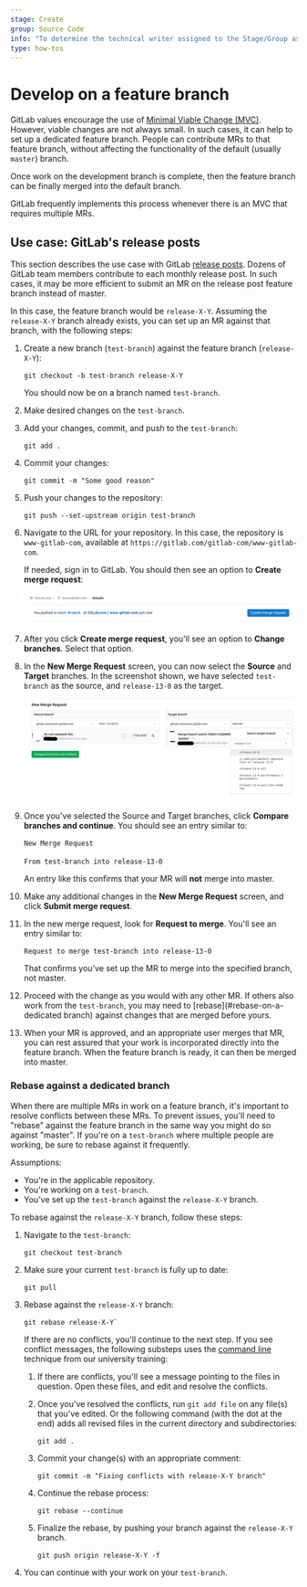 ```yaml
---
stage: Create
group: Source Code
info: "To determine the technical writer assigned to the Stage/Group associated with this page, see https://about.gitlab.com/handbook/engineering/ux/technical-writing/#designated-technical-writers"
type: how-tos
---
```


# Develop on a feature branch

GitLab values encourage the use of [Minimal Viable Change (MVC)](https://about.gitlab.com/handbook/values/#minimal-viable-change-mvc).
However, viable changes are not always small. In such cases, it can help to set up a dedicated feature branch.
People can contribute MRs to that feature branch, without affecting the functionality of the default (usually `master`) branch.

Once work on the development branch is complete, then the feature branch can be finally merged into the default branch.

GitLab frequently implements this process whenever there is an MVC that requires multiple MRs.

## Use case: GitLab's release posts

This section describes the use case with GitLab [release posts](https://about.gitlab.com/handbook/marketing/blog/release-posts/).
Dozens of GitLab team members contribute to each monthly release post.
In such cases, it may be more efficient to submit an MR on the release post feature branch instead of master.

In this case, the feature branch would be `release-X-Y`. Assuming the `release-X-Y` branch already exists, you can set up an MR against that branch, with the following steps:

1. Create a new branch (`test-branch`) against the feature branch (`release-X-Y`):

   ```shell
   git checkout -b test-branch release-X-Y
   ```

   You should now be on a branch named `test-branch`.

1. Make desired changes on the `test-branch`.
1. Add your changes, commit, and push to the `test-branch`:

   ```shell
   git add .
   ```

1. Commit your changes:

   ```shell
   git commit -m "Some good reason"
   ```

1. Push your changes to the repository:

   ```shell
   git push --set-upstream origin test-branch
   ```

1. Navigate to the URL for your repository. In this case, the repository is `www-gitlab-com`, available at `https://gitlab.com/gitlab-com/www-gitlab-com`.

   If needed, sign in to GitLab. You should then see an option to **Create merge request**:

   ![Create merge request](img/create_merge_request_v13_1.png)

1. After you click **Create merge request**, you'll see an option to **Change branches**. Select that option.

1. In the **New Merge Request** screen, you can now select the **Source** and **Target** branches.
In the screenshot shown,
we have selected `test-branch` as the source, and `release-13-0` as the target.

   ![Modify branches](img/modify_branches_v13_1.png)

1. Once you've selected the Source and Target branches, click **Compare branches and continue**.
   You should see an entry similar to:

   ```plaintext
   New Merge Request

   From test-branch into release-13-0
   ```

   An entry like this confirms that your MR will **not** merge into master.

1. Make any additional changes in the **New Merge Request** screen, and click **Submit merge request**.
1. In the new merge request, look for **Request to merge**. You'll see an entry similar to:

   ```plaintext
   Request to merge test-branch into release-13-0
   ```

   That confirms you've set up the MR to merge into the specified branch, not master.

1. Proceed with the change as you would with any other MR. If others
   also work from the `test-branch`, you may need to
   [rebase](#rebase-on-a-dedicated branch) against changes
   that are merged before yours.
1. When your MR is approved, and an appropriate user merges that MR, you can rest assured that your work is incorporated directly into the feature branch.
When the feature branch is ready, it can then be merged into master.

### Rebase against a dedicated branch

When there are multiple MRs in work on a feature branch, it's important
to resolve conflicts between these MRs. To prevent issues, you'll
need to "rebase" against the feature branch in the same way you
might do so against "master". If you're on a `test-branch` where
multiple people are working, be sure to rebase against it frequently.

Assumptions:

- You're in the applicable repository.
- You're working on a `test-branch`.
- You've set up the `test-branch` against the `release-X-Y` branch.

To rebase against the `release-X-Y` branch, follow these steps:

1. Navigate to the `test-branch`:

   ```shell
   git checkout test-branch
   ```

1. Make sure your current `test-branch` is fully up to date:

   ```shell
   git pull
   ```

1. Rebase against the `release-X-Y` branch:

   ```shell
   git rebase release-X-Y`
   ```

   If there are no conflicts, you'll continue to the next step.
   If you see conflict messages, the following substeps uses the
   [command line](../../university/training/user_training.md#merge-conflicts-commands) technique from our university training:

   1. If there are conflicts, you'll see a message pointing to the
      files in question. Open these files, and edit and resolve the
      conflicts.

   1. Once you've resolved the conflicts, run `git add file` on any
      file(s) that you've edited. Or the following command (with the
      dot at the end) adds all revised files in the current directory
      and subdirectories:

      ```shell
      git add .
      ```

   1. Commit your change(s) with an appropriate comment:

      ```shell
      git commit -m "Fixing conflicts with release-X-Y branch"
      ```

   1. Continue the rebase process:

      ```shell
      git rebase --continue
      ```

   1. Finalize the rebase, by pushing your branch against
      the `release-X-Y` branch.

      ```shell
      git push origin release-X-Y -f
      ```

1. You can continue with your work on your `test-branch`.
